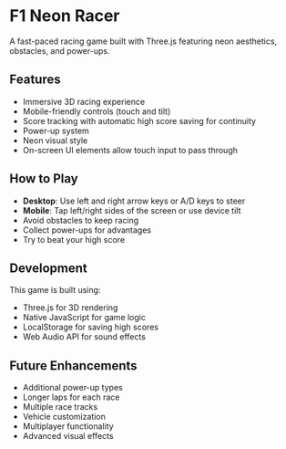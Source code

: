 # F1 Neon Racer

A fast-paced racing game built with Three.js featuring neon aesthetics, obstacles, and power-ups.

## Features

- Immersive 3D racing experience
- Mobile-friendly controls (touch and tilt)
- Score tracking with automatic high score saving for continuity
- Power-up system
- Neon visual style
- On-screen UI elements allow touch input to pass through

## How to Play

- **Desktop**: Use left and right arrow keys or A/D keys to steer
- **Mobile**: Tap left/right sides of the screen or use device tilt
- Avoid obstacles to keep racing
- Collect power-ups for advantages
- Try to beat your high score

## Development

This game is built using:
- Three.js for 3D rendering
- Native JavaScript for game logic
- LocalStorage for saving high scores
- Web Audio API for sound effects

## Future Enhancements

- Additional power-up types
- Longer laps for each race
- Multiple race tracks
- Vehicle customization
- Multiplayer functionality
- Advanced visual effects
